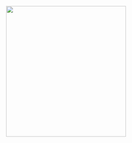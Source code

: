 <p align="center">
<img src="https://mhabibr02.github.io/Page-Web-Development/assets/img/portfolio/webdev-100.png" width="80%" height="30%">
</p>
